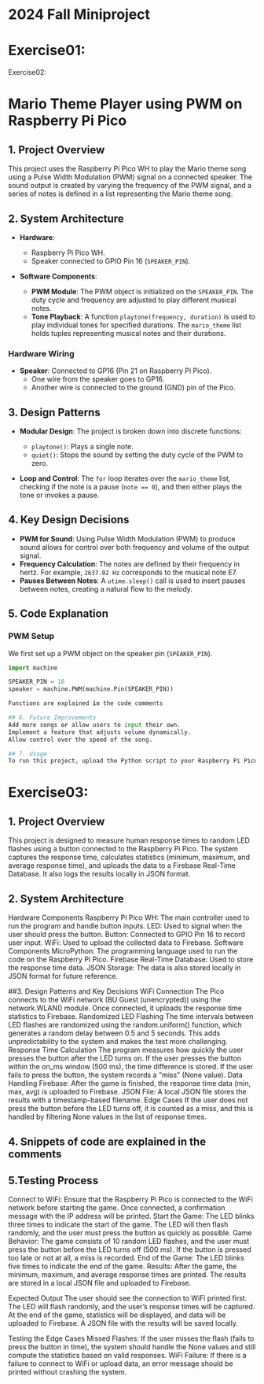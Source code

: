 # 2024 Fall Miniproject

# Exercise01:


Exercise02:
# Mario Theme Player using PWM on Raspberry Pi Pico

## 1. Project Overview
This project uses the Raspberry Pi Pico WH to play the Mario theme song using a Pulse Width Modulation (PWM) signal on a connected speaker. The sound output is created by varying the frequency of the PWM signal, and a series of notes is defined in a list representing the Mario theme song.

## 2. System Architecture
- **Hardware**: 
  - Raspberry Pi Pico WH.
  - Speaker connected to GPIO Pin 16 (`SPEAKER_PIN`).
  
- **Software Components**:
  - **PWM Module**: The PWM object is initialized on the `SPEAKER_PIN`. The duty cycle and frequency are adjusted to play different musical notes.
  - **Tone Playback**: A function `playtone(frequency, duration)` is used to play individual tones for specified durations. The `mario_theme` list holds tuples representing musical notes and their durations.

### Hardware Wiring
- **Speaker**: Connected to GP16 (Pin 21 on Raspberry Pi Pico).
  - One wire from the speaker goes to GP16.
  - Another wire is connected to the ground (GND) pin of the Pico.

## 3. Design Patterns
- **Modular Design**: The project is broken down into discrete functions:
  - `playtone()`: Plays a single note.
  - `quiet()`: Stops the sound by setting the duty cycle of the PWM to zero.
  
- **Loop and Control**: The `for` loop iterates over the `mario_theme` list, checking if the note is a pause (`note == 0`), and then either plays the tone or invokes a pause.

## 4. Key Design Decisions
- **PWM for Sound**: Using Pulse Width Modulation (PWM) to produce sound allows for control over both frequency and volume of the output signal.
- **Frequency Calculation**: The notes are defined by their frequency in hertz. For example, `2637.02 Hz` corresponds to the musical note E7.
- **Pauses Between Notes**: A `utime.sleep()` call is used to insert pauses between notes, creating a natural flow to the melody.

## 5. Code Explanation

### PWM Setup
We first set up a PWM object on the speaker pin (`SPEAKER_PIN`).

```python
import machine

SPEAKER_PIN = 16
speaker = machine.PWM(machine.Pin(SPEAKER_PIN))

Functions are explained in the code comments

## 6. Future Improvements
Add more songs or allow users to input their own.
Implement a feature that adjusts volume dynamically.
Allow control over the speed of the song.

## 7. Usage
To run this project, upload the Python script to your Raspberry Pi Pico WH using Thonny IDE and ensure your speaker is properly connected to the designated pin (GP16).
```


# Exercise03:
## 1. Project Overview
This project is designed to measure human response times to random LED flashes using a button connected to the Raspberry Pi Pico. The system captures the response time, calculates statistics (minimum, maximum, and average response time), and uploads the data to a Firebase Real-Time Database. It also logs the results locally in JSON format.
## 2. System Architecture
Hardware Components
Raspberry Pi Pico WH: The main controller used to run the program and handle button inputs.
LED: Used to signal when the user should press the button.
Button: Connected to GPIO Pin 16 to record user input.
WiFi: Used to upload the collected data to Firebase.
Software Components
MicroPython: The programming language used to run the code on the Raspberry Pi Pico.
Firebase Real-Time Database: Used to store the response time data.
JSON Storage: The data is also stored locally in JSON format for future reference.

##3. Design Patterns and Key Decisions
WiFi Connection
The Pico connects to the WiFi network (BU Guest (unencrypted)) using the network.WLAN() module. Once connected, it uploads the response time statistics to Firebase.
Randomized LED Flashing
The time intervals between LED flashes are randomized using the random.uniform() function, which generates a random delay between 0.5 and 5 seconds. This adds unpredictability to the system and makes the test more challenging.
Response Time Calculation
The program measures how quickly the user presses the button after the LED turns on. If the user presses the button within the on_ms window (500 ms), the time difference is stored. If the user fails to press the button, the system records a "miss" (None value).
Data Handling
Firebase: After the game is finished, the response time data (min, max, avg) is uploaded to Firebase.
JSON File: A local JSON file stores the results with a timestamp-based filename.
Edge Cases
If the user does not press the button before the LED turns off, it is counted as a miss, and this is handled by filtering None values in the list of response times.

## 4. Snippets of code are explained in the comments

## 5.Testing Process
Connect to WiFi: Ensure that the Raspberry Pi Pico is connected to the WiFi network before starting the game. Once connected, a confirmation message with the IP address will be printed.
Start the Game: The LED blinks three times to indicate the start of the game. The LED will then flash randomly, and the user must press the button as quickly as possible.
Game Behavior: The game consists of 10 random LED flashes, and the user must press the button before the LED turns off (500 ms). If the button is pressed too late or not at all, a miss is recorded.
End of the Game: The LED blinks five times to indicate the end of the game.
Results: After the game, the minimum, maximum, and average response times are printed. The results are stored in a local JSON file and uploaded to Firebase.

Expected Output
The user should see the connection to WiFi printed first.
The LED will flash randomly, and the user’s response times will be captured.
At the end of the game, statistics will be displayed, and data will be uploaded to Firebase.
A JSON file with the results will be saved locally.

Testing the Edge Cases
Missed Flashes: If the user misses the flash (fails to press the button in time), the system should handle the None values and still compute the statistics based on valid responses.
WiFi Failure: If there is a failure to connect to WiFi or upload data, an error message should be printed without crashing the system.
